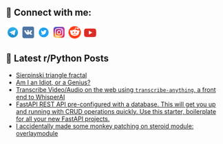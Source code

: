 ## 🔎 Connect with me:
[<img src="https://github.com/bullbesh/bullbesh/blob/main/images/Telegram.png" width="32" height="32" />](https://t.me/bullbesh)
[<img src="https://github.com/bullbesh/bullbesh/blob/main/images/VK.png" width="32" height="32" />](https://vk.com/bullbesh)
[<img src="https://github.com/bullbesh/bullbesh/blob/main/images/Twitter.png" width="32" height="32" />](https://twitter.com/bullbesh1)
[<img src="https://github.com/bullbesh/bullbesh/blob/main/images/Instagram.png" width="32" height="32" />](https://www.instagram.com/bullbesh)
[<img src="https://github.com/bullbesh/bullbesh/blob/main/images/Reddit.png" width="32" height="32" />](https://www.reddit.com/user/bullbesh)
[<img src="https://github.com/bullbesh/bullbesh/blob/main/images/YouTube.png" width="32" height="32" />](https://www.youtube.com/channel/UCtfjRs6uzgq5mfm8S06WTcg)

## 📕 Latest r/Python Posts
<!-- BLOG-POST-LIST:START -->
- [Sierpinski triangle fractal](https://www.reddit.com/r/Python/comments/zgn6p0/sierpinski_triangle_fractal/)
- [Am I an Idiot, or a Genius?](https://www.reddit.com/r/Python/comments/zgn6hz/am_i_an_idiot_or_a_genius/)
- [Transcribe Video/Audio on the web using `transcribe-anything`, a front end to WhisperAI](https://www.reddit.com/r/Python/comments/zgjnmg/transcribe_videoaudio_on_the_web_using/)
- [FastAPI REST API pre-configured with a database. This will get you up and running with CRUD operations quickly. Use this starter, boilerplate for all your new FastAPI projects.](https://www.reddit.com/r/Python/comments/zghz7j/fastapi_rest_api_preconfigured_with_a_database/)
- [I accidentally made some monkey patching on steroid module: overlaymodule](https://www.reddit.com/r/Python/comments/zghtqp/i_accidentally_made_some_monkey_patching_on/)
<!-- BLOG-POST-LIST:END -->
